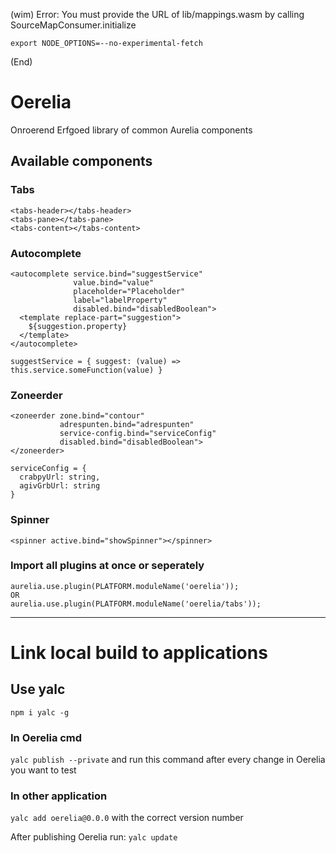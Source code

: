 (wim) Error: You must provide the URL of lib/mappings.wasm by calling SourceMapConsumer.initialize

```
export NODE_OPTIONS=--no-experimental-fetch
```

(End)

# Oerelia

Onroerend Erfgoed library of common Aurelia components

## Available components

### Tabs

```
<tabs-header></tabs-header>
<tabs-pane></tabs-pane>
<tabs-content></tabs-content>
```

### Autocomplete

```
<autocomplete service.bind="suggestService"
              value.bind="value"
              placeholder="Placeholder"
              label="labelProperty"
              disabled.bind="disabledBoolean">
  <template replace-part="suggestion">
    ${suggestion.property}
  </template>
</autocomplete>

suggestService = { suggest: (value) => this.service.someFunction(value) }
```

### Zoneerder

```
<zoneerder zone.bind="contour"
           adrespunten.bind="adrespunten"
           service-config.bind="serviceConfig"
           disabled.bind="disabledBoolean">
</zoneerder>

serviceConfig = {
  crabpyUrl: string,
  agivGrbUrl: string
}
```

### Spinner

```
<spinner active.bind="showSpinner"></spinner>
```

### Import all plugins at once or seperately

```
aurelia.use.plugin(PLATFORM.moduleName('oerelia'));
OR
aurelia.use.plugin(PLATFORM.moduleName('oerelia/tabs'));
```

---

# Link local build to applications

## Use yalc

`npm i yalc -g`

### In Oerelia cmd

`yalc publish --private` and run this command after every change in Oerelia you want to test

### In other application

`yalc add oerelia@0.0.0` with the correct version number

After publishing Oerelia run:
`yalc update`
